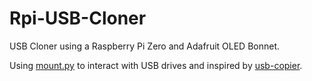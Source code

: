 # Rpi-USB-Cloner
  USB Cloner using a Raspberry Pi Zero and Adafruit OLED Bonnet.
  
  Using [mount.py](https://github.com/Vallentin/mount.py) to interact with USB drives and inspired by [usb-copier](https://github.com/lukehutch/usb-copier).
